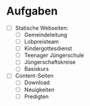 # Aufgaben

- [ ] Statische Webseiten:
  - [ ] Gemeindeleitung
  - [ ] Lobpreisteam
  - [ ] Kindergottesdienst
  - [ ] Teenager Jüngerschule
  - [ ] Jüngerschaftskreise
  - [ ] Basiskurs
- [ ] Content-Seiten
  - [ ] Download
  - [ ] Neuigkeiten
  - [ ] Predigten
